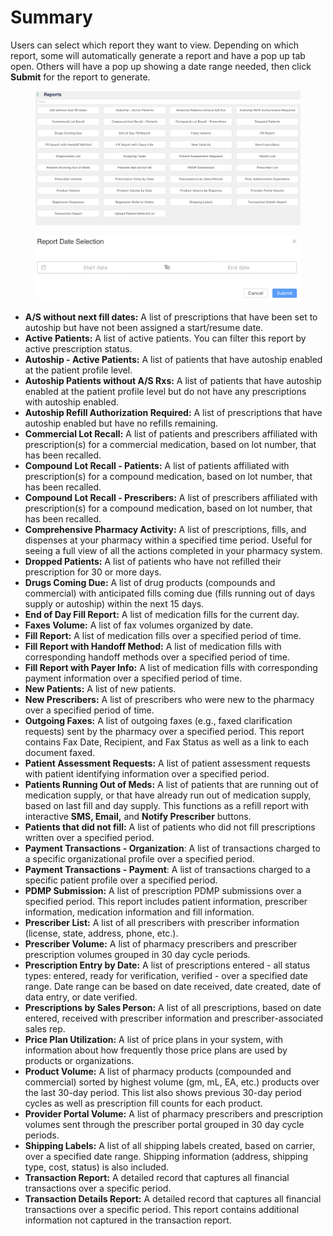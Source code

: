 # Summary

Users can select which report they want to view. Depending on which report, some will automatically generate a report and have a pop up tab open. Others will have a pop up showing a date range needed, then click **Submit** for the report to generate.

<figure><img src="../.gitbook/assets/image (317).png" alt=""><figcaption></figcaption></figure>

<figure><img src="../.gitbook/assets/image (319).png" alt="" width="563"><figcaption></figcaption></figure>

* **A/S without next fill dates:** A list of prescriptions that have been set to autoship but have not been assigned a start/resume date.
* **Active Patients:** A list of active patients. You can filter this report by active prescription status.
* **Autoship - Active Patients:** A list of patients that have autoship enabled at the patient profile level.
* **Autoship Patients without A/S Rxs:** A list of patients that have autoship enabled at the patient profile level but do not have any prescriptions with autoship enabled.
* **Autoship Refill Authorization Required:** A list of prescriptions that have autoship enabled but have no refills remaining.
* **Commercial Lot Recall:** A list of patients and prescribers affiliated with prescription(s) for a commercial medication, based on lot number, that has been recalled.
* **Compound Lot Recall - Patients:** A list of patients affiliated with prescription(s) for a compound medication, based on lot number, that has been recalled.
* **Compound Lot Recall - Prescribers:** A list of prescribers affiliated with prescription(s) for a compound medication, based on lot number, that has been recalled.
* **Comprehensive Pharmacy Activity:** A list of prescriptions, fills, and dispenses at your pharmacy within a specified time period. Useful for seeing a full view of all the actions completed in your pharmacy system.
* **Dropped Patients:** A list of patients who have not refilled their prescription for 30 or more days.
* **Drugs Coming Due:** A list of drug products (compounds and commercial) with anticipated fills coming due (fills running out of days supply or autoship) within the next 15 days.
* **End of Day Fill Report:** A list of medication fills for the current day.
* **Faxes Volume:** A list of fax volumes organized by date.
* **Fill Report:** A list of medication fills over a specified period of time.
* **Fill Report with Handoff Method:** A list of medication fills with corresponding handoff methods over a specified period of time.
* **Fill Report with Payer Info:** A list of medication fills with corresponding payment information over a specified period of time.
* **New Patients:** A list of new patients.
* **New Prescribers:** A list of prescribers who were new to the pharmacy over a specified period of time.
* **Outgoing Faxes:** A list of outgoing faxes (e.g., faxed clarification requests) sent by the pharmacy over a specified period. This report contains Fax Date, Recipient, and Fax Status as well as a link to each document faxed.
* **Patient Assessment Requests:** A list of patient assessment requests with patient identifying information over a specified period.
* **Patients Running Out of Meds:** A list of patients that are running out of medication supply, or that have already run out of medication supply, based on last fill and day supply. This functions as a refill report with interactive **SMS, Email,** and **Notify Prescriber** buttons.
* **Patients that did not fill:** A list of patients who did not fill prescriptions written over a specified period.
* **Payment Transactions - Organization**: A list of transactions charged to a specific organizational profile over a specified period.
* **Payment Transactions - Payment**: A list of transactions charged to a specific patient profile over a specified period.
* **PDMP Submission:** A list of prescription PDMP submissions over a specified period. This report includes patient information, prescriber information, medication information and fill information.
* **Prescriber List:** A list of all prescribers with prescriber information (license, state, address, phone, etc.).
* **Prescriber Volume:** A list of pharmacy prescribers and prescriber prescription volumes grouped in 30 day cycle periods.
* **Prescription Entry by Date:** A list of prescriptions entered - all status types: entered, ready for verification, verified - over a specified date range. Date range can be based on date received, date created, date of data entry, or date verified.
* **Prescriptions by Sales Person:** A list of all prescriptions, based on date entered, received with prescriber information and prescriber-associated sales rep.
* **Price Plan Utilization:** A list of price plans in your system, with information about how frequently those price plans are used by products or organizations.
* **Product Volume:** A list of pharmacy products (compounded and commercial) sorted by highest volume (gm, mL, EA, etc.) products over the last 30-day period. This list also shows previous 30-day period cycles as well as prescription fill counts for each product.
* **Provider Portal Volume:** A list of pharmacy prescribers and prescription volumes sent through the prescriber portal grouped in 30 day cycle periods.
* **Shipping Labels:** A list of all shipping labels created, based on carrier, over a specified date range. Shipping information (address, shipping type, cost, status) is also included.
* **Transaction Report:** A detailed record that captures all financial transactions over a specific period.
* **Transaction Details Report:** A detailed record that captures all financial transactions over a specific period. This report contains additional information not captured in the transaction report.
